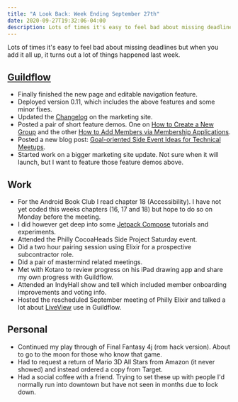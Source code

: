 ```yaml
---
title: "A Look Back: Week Ending September 27th"
date: 2020-09-27T19:32:06-04:00
description: Lots of times it's easy to feel bad about missing deadlines but when you add it all up, it turns out a lot of things happened last week.
---
```


Lots of times it's easy to feel bad about missing deadlines but when you add it all up, it turns out a lot of things happened last week. 

## [Guildflow](/projects/guildflow/) 

* Finally finished the new page and editable navigation feature. 
* Deployed version 0.11, which includes the above features and some minor fixes.
* Updated the [Changelog](https://guildflow.com/changelog/) on the marketing site.
* Posted a pair of short feature demos. One on [How to Create a New Group](https://vimeo.com/461057012) and the other [How to Add Members via Membership Applications](https://vimeo.com/461060940).
* Posted a new blog post: [Goal-oriented Side Event Ideas for Technical Meetups](https://guildflow.com/blog/goal-oriented-side-event-ideas/).
* Started work on a bigger marketing site update. Not sure when it will launch, but I want to feature those feature demos above.

## Work

* For the Android Book Club I read chapter 18 (Accessibility). I have not yet coded this weeks chapters (16, 17 and 18) but hope to do so on Monday before the meeting.
* I did however get deep into some [Jetpack Compose](https://developer.android.com/jetpack/compose) tutorials and experiments.
* Attended the Philly CocoaHeads Side Project Saturday event.
* Did a two hour pairing session using Elixir for a prospective subcontractor role.
* Did a pair of mastermind related meetings.
* Met with Kotaro to review progress on his iPad drawing app and share my own progress with Guildflow.
* Attended an IndyHall show and tell which included member onboarding improvements and voting info.
* Hosted the rescheduled September meeting of Philly Elixir and talked a lot about [LiveView](https://www.phoenixframework.org/blog/build-a-real-time-twitter-clone-in-15-minutes-with-live-view-and-phoenix-1-5) use in Guildflow.

## Personal

* Continued my play through of Final Fantasy 4j (rom hack version). About to go to the moon for those who know that game.
* Had to request a return of Mario 3D All Stars from Amazon (it never showed) and instead ordered a copy from Target.
* Had a social coffee with a friend. Trying to set these up with people I'd normally run into downtown but have not seen in months due to lock down.
